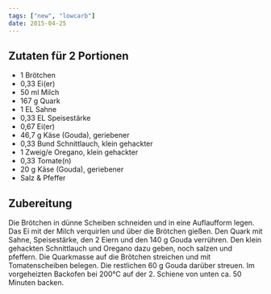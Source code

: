 ```yaml
---
tags: ["new", "lowcarb"]
date: 2015-04-25
---
```


## Zutaten für 2 Portionen
- 1   Brötchen
- 0,33    Ei(er)
- 50 ml   Milch
- 167 g   Quark
- 1 EL  Sahne
- 0,33 EL   Speisestärke
- 0,67    Ei(er)
- 46,7 g  Käse (Gouda), geriebener
- 0,33 Bund   Schnittlauch, klein gehackter
- 1 Zweig/e   Oregano, klein gehackter
- 0,33    Tomate(n)
- 20 g  Käse (Gouda), geriebener
- Salz & Pfeffer

## Zubereitung
Die Brötchen in dünne Scheiben schneiden und in eine Auflaufform legen. Das Ei mit der Milch verquirlen und über die Brötchen gießen.
Den Quark mit Sahne, Speisestärke, den 2 Eiern und den 140 g Gouda verrühren. Den klein gehackten Schnittlauch und Oregano dazu geben, noch salzen und pfeffern. Die Quarkmasse auf die Brötchen streichen und mit Tomatenscheiben belegen. Die restlichen 60 g Gouda darüber streuen.
Im vorgeheizten Backofen bei 200°C auf der 2. Schiene von unten ca. 50 Minuten backen.
